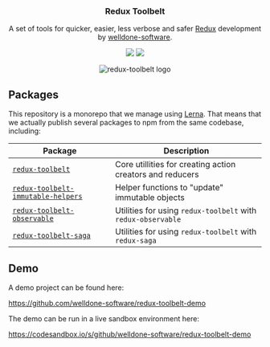 <h3 align="center">
  Redux Toolbelt
</h3>

<p align="center">
  A set of tools for quicker, easier, less verbose and safer <a href="http://redux.js.org/">Redux</a> development by <a href="http://welldone-software.com/">welldone-software</a>.
</p>

<p align="center">
  <a href="https://www.npmjs.com/package/redux-toolbelt"><img src="https://img.shields.io/npm/v/redux-toolbelt.svg?style=flat-square"></a>
  <a href="https://www.npmjs.com/package/redux-toolbelt"><img src="https://img.shields.io/npm/dm/redux-toolbelt.svg?style=flat-square"></a>
</p>

<p align="center">
  <img align="center" src="https://raw.githubusercontent.com/welldone-software/redux-toolbelt/master/redux-toolbelt-logo.png" alt="redux-toolbelt logo"/>
</p>

## Packages

This repository is a monorepo that we manage using [Lerna](https://github.com/lerna/lerna). That means that we actually publish several packages to npm from the same codebase, including:

| Package | Description |
|---------|---------|
| [`redux-toolbelt`](/packages/redux-toolbelt) | Core utillities for creating action creators and reducers |
| [`redux-toolbelt-immutable-helpers`](/packages/redux-toolbelt-immutable-helpers) | Helper functions to "update" immutable objects |
| [`redux-toolbelt-observable`](/packages/redux-toolbelt-observable) | Utilities for using `redux-toolbelt` with `redux-observable` |
| [`redux-toolbelt-saga`](/packages/redux-toolbelt-saga) | Utilities for using `redux-toolbelt` with `redux-saga` |

## Demo
A demo project can be found here:

https://github.com/welldone-software/redux-toolbelt-demo

The demo can be run in a live sandbox environment here:

https://codesandbox.io/s/github/welldone-software/redux-toolbelt-demo
